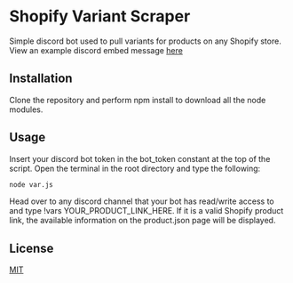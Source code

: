 # Shopify Variant Scraper

Simple discord bot used to pull variants for products on any Shopify store. View an example discord embed message [here](https://imgur.com/a/WvLeEcp)

## Installation

Clone the repository and perform npm install to download all the node modules.


## Usage
Insert your discord bot token in the bot_token constant at the top of the script. Open the terminal in the root directory and type the following:
```bash
node var.js
```
Head over to any discord channel that your bot has read/write access to and type !vars YOUR_PRODUCT_LINK_HERE. If it is a valid Shopify product link, the available information on the product.json page will be displayed.

## License
[MIT](https://choosealicense.com/licenses/mit/)